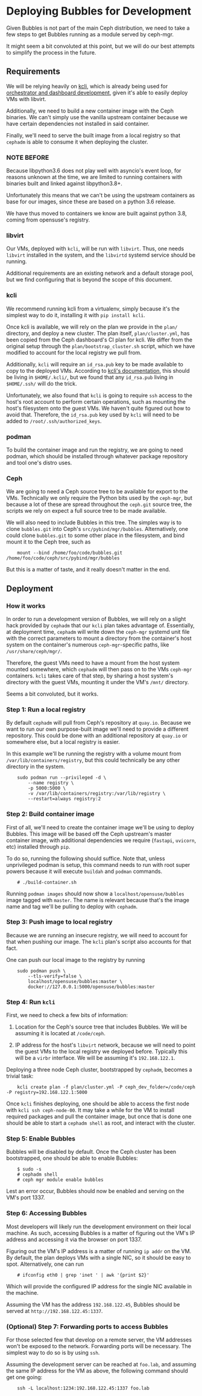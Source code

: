 # Deploying Bubbles for Development

Given Bubbles is not part of the main Ceph distribution, we need to take a few
steps to get Bubbles running as a module served by ceph-mgr.

It might seem a bit convoluted at this point, but we will do our best attempts
to simplify the process in the future.


## Requirements

We will be relying heavily on [kcli](https://github.com/karmab/kcli), which is
already being used for [orchestrator and dashboard development][1], given it's able
to easily deploy VMs with libvirt.

Additionally, we need to build a new container image with the Ceph binaries. We
can't simply use the vanilla upstream container because we have certain
dependencies not installed in said container.

Finally, we'll need to serve the built image from a local registry so that
`cephadm` is able to consume it when deploying the cluster.

[1]: https://docs.ceph.com/en/latest/dev/cephadm/developing-cephadm/#kcli-a-virtualization-management-tool-to-make-easy-orchestrators-development


### NOTE BEFORE

Because libpython3.6 does not play well with asyncio's event loop, for reasons
unknown at the time, we are limited to running containers with binaries built
and linked against libpython3.8+.

Unfortunately this means that we can't be using the upstream containers as
base for our images, since these are based on a python 3.6 release.

We have thus moved to containers we know are built against python 3.8, coming
from opensuse's registry.

### libvirt

Our VMs, deployed with `kcli`, will be run with `libvirt`. Thus, one needs
`libvirt` installed in the system, and the `libvirtd` systemd service should be
running.

Additional requirements are an existing network and a default storage pool, but
we find configuring that is beyond the scope of this document.

### kcli

We recommend running kcli from a virtualenv, simply because it's the simplest
way to do it, installing it with `pip install kcli`.

Once kcli is available, we will rely on the plan we provide in the `plan/`
directory, and deploy a new cluster. The plan itself, `plan/cluster.yml`, has
been copied from the Ceph dashboard's CI plan for kcli. We differ from the
original setup through the `plan/bootstrap_cluster.sh` script, which we have
modified to account for the local registry we pull from.

Additionally, `kcli` will require an `id_rsa.pub` key to be made available to
copy to the deployed VMs. According to [kcli's documentation][2], this should
be living in `$HOME/.kcli/`, but we found that any `id_rsa.pub` living in
`$HOME/.ssh/` will do the trick.

[2]: https://kcli.readthedocs.io/en/latest/

Unfortunately, we also found that `kcli` is going to require `ssh` access to the
host's root account to perform certain operations, such as mounting the host's
filesystem onto the guest VMs. We haven't quite figured out how to avoid that.
Therefore, the `id_rsa.pub` key used by `kcli` will need to be added to
`/root/.ssh/authorized_keys`.

### podman

To build the container image and run the registry, we are going to need podman,
which should be installed through whatever package repository and tool one's
distro uses.


### Ceph

We are going to need a Ceph source tree to be available for export to the VMs.
Technically we only require the Python bits used by the `ceph-mgr`, but because
a lot of these are spread throughout the `ceph.git` source tree, the scripts we
rely on expect a full source tree to be made available.

We will also need to include Bubbles in this tree. The simples way is to clone
`bubbles.git` into Ceph's `src/pybind/mgr/bubbles`. Alternatively, one could
clone `bubbles.git` to some other place in the filesystem, and bind mount it to
the Ceph tree, such as

```
    mount --bind /home/foo/code/bubbles.git /home/foo/code/ceph/src/pybind/mgr/bubbles
```

But this is a matter of taste, and it really doesn't matter in the end.

## Deployment

### How it works

In order to run a development version of Bubbles, we will rely on a slight hack
provided by `cephadm` that our `kcli` plan takes advantage of. Essentially, at
deployment time, `cephadm` will write down the `ceph-mgr` systemd unit file with
the correct parameters to mount a directory from the container's host system on
the container's numerous `ceph-mgr`-specific paths, like `/usr/share/ceph/mgr/`.

Therefore, the guest VMs need to have a mount from the host system mounted
somewhere, which `cephadm` will then pass on to the VMs `ceph-mgr` containers.
`kcli` takes care of that step, by sharing a host system's directory with the
guest VMs, mounting it under the VM's `/mnt/` directory.

Seems a bit convoluted, but it works.


### Step 1: Run a local registry

By default `cephadm` will pull from Ceph's repository at `quay.io`. Because we
want to run our own purpose-built image we'll need to provide a different
repository. This could be done with an additional repository at `quay.io` or
somewhere else, but a local registry is easier.

In this example we'll be running the registry with a volume mount from
`/var/lib/containers/registry`, but this could technically be any other
directory in the system.

```
    sudo podman run --privileged -d \
        --name registry \
        -p 5000:5000 \
        -v /var/lib/containers/registry:/var/lib/registry \
        --restart=always registry:2
```

### Step 2: Build container image

First of all, we'll need to create the container image we'll be using to deploy
Bubbles. This image will be based off the Ceph upstream's master container
image, with additional dependencies we require (`fastapi`, `uvicorn`, etc)
installed through `pip`.

To do so, running the following should suffice. Note that, unless unprivileged
podman is setup, this command needs to run with root super powers because it
will execute `buildah` and `podman` commands.

```
    # ./build-container.sh
```

Running `podman images` should now show a `localhost/opensuse/bubbles` image
tagged with `master`. The name is relevant because that's the image name and
tag we'll be pulling to deploy with `cephadm`.


### Step 3: Push image to local registry

Because we are running an insecure registry, we will need to account for that
when pushing our image. The `kcli` plan's script also accounts for that fact.

One can push our local image to the registry by running

```
    sudo podman push \
        --tls-verify=false \
        localhost/opensuse/bubbles:master \
        docker://127.0.0.1:5000/opensuse/bubbles:master
```


### Step 4: Run `kcli`

First, we need to check a few bits of information:

 1. Location for the Ceph's source tree that includes Bubbles. We will be
 assuming it is located at `/code/ceph`.

 2. IP address for the host's `libvirt` network, because we will need to point
 the guest VMs to the local registry we deployed before. Typically this will be
 a `virbr` interface. We will be assuming it's `192.168.122.1`.

Deploying a three node Ceph cluster, bootstrapped by `cephadm`, becomes a
trivial task:

```
    kcli create plan -f plan/cluster.yml -P ceph_dev_folder=/code/ceph -P registry=192.168.122.1:5000
```

Once `kcli` finishes deploying, one should be able to access the first node with
`kcli ssh ceph-node-00`. It may take a while for the VM to install required
packages and pull the container image, but once that is done one should be able
to start a `cephadm shell` as root, and interact with the cluster.


### Step 5: Enable Bubbles

Bubbles will be disabled by default. Once the Ceph cluster has been
bootstrapped, one should be able to enable Bubbles:

```
    $ sudo -s
    # cephadm shell
    # ceph mgr module enable bubbles
```

Lest an error occur, Bubbles should now be enabled and serving on the VM's port 1337.


### Step 6: Accessing Bubbles

Most developers will likely run the development environment on their local
machine. As such, accessing Bubbles is a matter of figuring out the VM's IP
address and accessing it via the browser on port 1337.

Figuring out the VM's IP address is a matter of running `ip addr` on the VM. By
default, the plan deploys VMs with a single NIC, so it should be easy to spot.
Alternatively, one can run

```
    # ifconfig eth0 | grep 'inet ' | awk '{print $2}'
```

Which will provide the configured IP address for the single NIC available in the
machine.

Assuming the VM has the address `192.168.122.45`, Bubbles should be served at
`http://192.168.122.45:1337`.


### (Optional) Step 7: Forwarding ports to access Bubbles

For those selected few that develop on a remote server, the VM addresses won't
be exposed to the network. Forwarding ports will be necessary. The simplest way
to do so is by using `ssh`.

Assuming the development server can be reached at `foo.lab`, and assuming the
same IP address for the VM as above, the following command should get one going:

```
    ssh -L localhost:1234:192.168.122.45:1337 foo.lab
```
